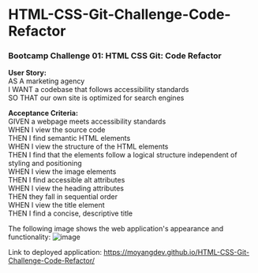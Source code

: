 # HTML-CSS-Git-Challenge-Code-Refactor
<h3>Bootcamp Challenge 01: HTML CSS Git: Code Refactor</h3>

<b>User Story:</b><br />
AS A marketing agency <br />
I WANT a codebase that follows accessibility standards <br />
SO THAT our own site is optimized for search engines <br />

<b>Acceptance Criteria:</b><br />
GIVEN a webpage meets accessibility standards <br />
WHEN I view the source code <br />
THEN I find semantic HTML elements <br />
WHEN I view the structure of the HTML elements <br />
THEN I find that the elements follow a logical structure independent of styling and positioning <br />
WHEN I view the image elements <br />
THEN I find accessible alt attributes <br />
WHEN I view the heading attributes <br />
THEN they fall in sequential order <br />
WHEN I view the title element <br />
THEN I find a concise, descriptive title <br />

The following image shows the web application's appearance and functionality:
![image](https://user-images.githubusercontent.com/98504854/153727605-3a6376ca-2675-4d02-8800-1d58b40da9d0.png)

Link to deployed application: https://moyangdev.github.io/HTML-CSS-Git-Challenge-Code-Refactor/
